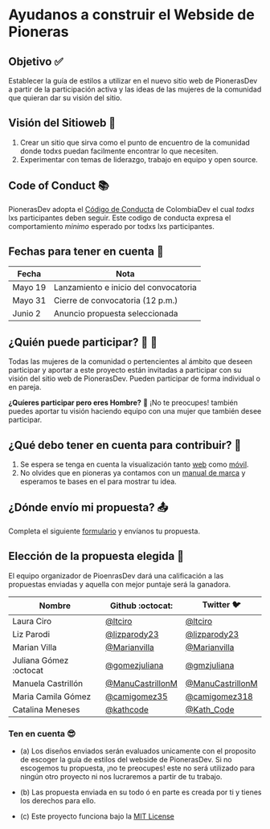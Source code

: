 # Ayudanos a construir el Webside de Pioneras

## Objetivo :white_check_mark:

Establecer la guía de estilos a utilizar en el nuevo sitio web de  PionerasDev a partir de la participación activa y las ideas de las mujeres de la comunidad que quieran dar su visión del sitio.

## Visión del Sitioweb :eyes:

1. Crear un sitio que sirva como el punto de encuentro de la comunidad donde todxs puedan facilmente encontrar lo que necesiten.
2. Experimentar con temas de liderazgo, trabajo en equipo y open source.

## Code of Conduct :books:

PionerasDev adopta el [Código de Conducta](https://github.com/colombia-dev/codigo-de-conducta) de ColombiaDev el cual *todxs* lxs participantes deben seguir.
Este codigo de conducta expresa el comportamiento *minimo* esperado por todxs lxs participantes.

## Fechas para tener en cuenta :calendar:

| Fecha         | Nota        |
| ------------- |-------------|
| Mayo 19 | Lanzamiento e inicio del convocatoria |
| Mayo 31 | Cierre de convocatoria (12 p.m.)|
| Junio 2 | Anuncio propuesta seleccionada |

## ¿Quién puede participar? :girl: :girl:

Todas las mujeres de la comunidad o pertencientes al ámbito que deseen participar y aportar a este proyecto están invitadas a participar con su visión del sitio web de PionerasDev. Pueden participar de forma individual o en pareja.

__¿Quíeres participar pero eres Hombre?__ :boy:
¡No te preocupes! también puedes aportar tu visión haciendo equipo con una mujer que también desee participar.

## ¿Qué debo tener en cuenta para contribuir? :memo:

1. Se espera se tenga en cuenta la visualización tanto [web](./tablet_y_desktop.pdf) como [móvil](./mobile.pdf).
2. No olvides que en pioneras ya contamos con un [manual de marca](https://company-52227.frontify.com/d/wgdPTjFeSZM8/pionerasdev-style-guide) y esperamos te bases en el para mostrar tu idea.

## ¿Dónde envío mi propuesta? :outbox_tray:

Completa el siguiente [formulario](https://goo.gl/forms/Wj9JB8bRPheSCnw23) y envíanos tu propuesta.

## Elección de la propuesta elegida :tada:

El equipo organizador de PioenrasDev dará una calificación a las propuestas enviadas y aquella con mejor puntaje será la ganadora.

| Nombre        | Github :octocat: | Twitter :bird: |
| ------------- |-------------|------------|
 Laura Ciro |[@ltciro](https://github.com/ltciro)|[@ltciro](https://twitter.com/ltciro)|
| Liz Parodi|[@lizparody23](https://github.com/lizparody23)|[@lizparody23 ](https://twitter.com/lizparody23)|
| Marian Villa |[@Marianvilla](https://github.com/marianvilla)|[@Marianvilla](https://twitter.com/Marianvilla)|
| Juliana Gómez :octocat|[@gomezjuliana](https://github.com/gomezjuliana)|[@gmzjuliana](https://twitter.com/gmzjuliana)|
| Manuela Castrillón |[@ManuCastrillonM](https://github.com/ManuCastrillonM)|[@ManuCastrillonM](https://twitter.com/ManuCastrillonM)|
| Maria Camila Gómez |[@camigomez35](https://github.com/camigomez35)|[@camigomez318](https://twitter.com/camigomez318)|
| Catalina Meneses |[@kathcode](https://github.com/kathcode)|[@Kath_Code](https://twitter.com/Kath_Code)|

### Ten en cuenta :sunglasses:

- (a) Los diseños enviados serán evaluados unicamente con el proposito de escoger la guía de estilos del webside de PionerasDev. Si no escogemos tu propuesta, ¡no te preocupes! este no será utilizado para ningún otro proyecto ni nos lucraremos a partir de tu trabajo.

- (b) Las propuesta enviada en su todo ó en parte es creada por ti y tienes los derechos para ello.

- (c) Este proyecto funciona bajo la [MIT License](../LICENSE)
